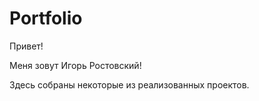 # Portfolio

Привет! 

Меня зовут Игорь Ростовский!

Здесь собраны некоторые из реализованных проектов.

